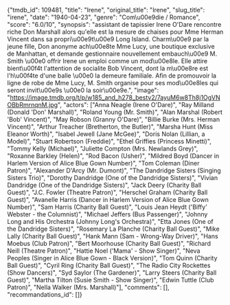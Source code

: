 {"tmdb_id": 109481, "title": "Irene", "original_title": "Irene", "slug_title": "irene", "date": "1940-04-23", "genre": "Com\u00e9die / Romance", "score": "6.0/10", "synopsis": "assistant de tapissier Irene O'Dare rencontre riche Don Marshall alors qu'elle est la mesure de chaises pour Mme Herman Vincent dans sa propri\u00e9t\u00e9 Long Island. Charm\u00e9 par la jeune fille, Don anonyme ach\u00e8te Mme Lucy, une boutique exclusive de Manhattan, et demande gestionnaire nouvellement embauch\u00e9 M. Smith \u00e0 offrir Irene un emploi comme un mod\u00e8le. Elle attire bient\u00f4t l'attention de socialite Bob Vincent, dont la m\u00e8re est l'h\u00f4te d'une balle \u00e0 la demeure familiale. Afin de promouvoir la ligne de robe de Mme Lucy, M. Smith organise pour ses mod\u00e8les qui seront invit\u00e9s \u00e0 la soir\u00e9e.", "image": "https://image.tmdb.org/t/p/w185_and_h278_bestv2/7ayuM6w8Th8j1OgVNOBbRmrnqnM.jpg", "actors": ["Anna Neagle (Irene O'Dare)", "Ray Milland (Donald 'Don' Marshall)", "Roland Young (Mr. Smith)", "Alan Marshal (Robert 'Bob' Vincent)", "May Robson (Granny O'Dare)", "Billie Burke (Mrs. Herman Vincent)", "Arthur Treacher (Bretherton, the Butler)", "Marsha Hunt (Miss Eleanor Worth)", "Isabel Jewell (Jane McGee)", "Doris Nolan (Lillian, a Model)", "Stuart Robertson (Freddie)", "Ethel Griffies (Princess Minetti)", "Tommy Kelly (Michael)", "Juliette Compton (Mrs. Newlands Grey)", "Roxanne Barkley (Helen)", "Rod Bacon (Usher)", "Mildred Boyd (Dancer in Harlem Version of Alice Blue Gown Number)", "Tom Coleman (Diner Patron)", "Alexander D'Arcy (Mr. Dumont)", "The Dandridge Sisters (Singing Sisters Trio)", "Dorothy Dandridge (One of the Dandridge Sisters)", "Vivian Dandridge (One of the Dandridge Sisters)", "Jack Deery (Charity Ball Guest)", "J.C. Fowler (Theatre Patron)", "Herschel Graham (Charity Ball Guest)", "Avanelle Harris (Dancer in Harlem Version of Alice Blue Gown Number)", "Sam Harris (Charity Ball Guest)", "Louis Jean Heydt ('Biffy' Webster - the Columnist)", "Michael Jeffers (Bus Passenger)", "Johnny Long and His Orchestra (Johnny Long's Orchestra)", "Etta Jones (One of the Dandridge Sisters)", "Rosemary La Planche (Charity Ball Guest)", "Mike Lally (Charity Ball Guest)", "Hank Mann (Sam - Wrong-Way Driver)", "Hans Moebus (Club Patron)", "Bert Moorhouse (Charity Ball Guest)", "Richard Neill (Theatre Patron)", "Hattie Noel ('Mama' - Show Singer)", "Neva Peoples (Singer in Alice Blue Gown - Black Version)", "Tom Quinn (Charity Ball Guest)", "Cyril Ring (Charity Ball Guest)", "The Radio City Rockettes (Show Dancers)", "Syd Saylor (The Gardener)", "Larry Steers (Charity Ball Guest)", "Martha Tilton (Susie Smith - Show Singer)", "Edwin Tuttle (Club Patron)", "Nella Walker (Mrs. Marshall)"], "comments": [], "recommandations_id": []}